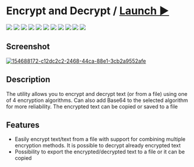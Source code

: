 # Encrypt and Decrypt / [Launch ▶️](https://zalexanninev15.github.io/Encrypt-and-Decrypt)

[![](https://img.shields.io/badge/platform-Browser-27282D.svg)](https://github.com/Zalexanninev15/Encrypt-and-Decrypt)
[![](https://img.shields.io/badge/written_on-HTML-E34F26.svg?logo=html5)](https://github.com/Zalexanninev15/Encrypt-and-Decrypt)
[![](https://img.shields.io/badge/written_on-Java_Script-F7DF1E.svg?logo=javascript)](https://github.com/Zalexanninev15/Encrypt-and-Decrypt)
[![](https://img.shields.io/badge/release-v1.0-blue.svg)](https://github.com/Zalexanninev15/Encrypt-and-Decrypt)
[![](https://img.shields.io/github/last-commit/Zalexanninev15/Encrypt-and-Decrypt)](https://github.com/Zalexanninev15/Encrypt-and-Decrypt/commits/main)
[![](https://img.shields.io/github/stars/Zalexanninev15/Encrypt-and-Decrypt.svg)](https://github.com/Zalexanninev15/Encrypt-and-Decrypt/stargazers)
[![](https://img.shields.io/github/forks/Zalexanninev15/Encrypt-and-Decrypt.svg)](https://github.com/Zalexanninev15/Encrypt-and-Decrypt/network/members)
[![](https://img.shields.io/github/issues/Zalexanninev15/Encrypt-and-Decrypt.svg)](https://github.com/Zalexanninev15/Encrypt-and-Decrypt/issues?q=is%3Aopen+is%3Aissue)
[![](https://img.shields.io/github/issues-closed/Zalexanninev15/Encrypt-and-Decrypt.svg)](https://github.com/Zalexanninev15/Encrypt-and-Decrypt/issues?q=is%3Aissue+is%3Aclosed)
[![](https://img.shields.io/badge/license-MIT-blue.svg)](LICENSE)
[![](https://img.shields.io/badge/Donate-FFDD00.svg?logo=buymeacoffee&logoColor=black)](https://z15.neocities.org/donate)

## Screenshot

<a href="https://ibb.co/zNHk3hY"><img src="https://i.ibb.co/7bN93J5/154688172-c12dc2c2-2468-44ca-88e1-3cb2a9552afe.png" alt="154688172-c12dc2c2-2468-44ca-88e1-3cb2a9552afe" border="0"></a>

## Description
The utility allows you to encrypt and decrypt text (or from a file) using one of 4 encryption algorithms. Can also add Base64 to the selected algorithm for more reliability. The encrypted text can be copied or saved to a file

## Features

* Easily encrypt text/text from a file with support for combining multiple encryption methods. It is possible to decrypt already encrypted text
* Possibility to export the encrypted/decrypted text to a file or it can be copied
